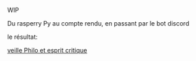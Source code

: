 WIP

Du rasperry Py au compte rendu, en passant par le bot discord


le résultat: 

[veille Philo et esprit critique](Veille/Veille_Philo_et_Esprit_Critique)
